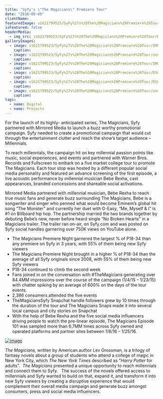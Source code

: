 ```yaml
---
title: "Syfy's \"The Magicians\" Premiere Tour"
date: "2016-05-05"
clientName: 
featuredImage: v1621799523/SyFy%27s%20The%20Magicians%20Premiere%20Tour/DSC_0290_pyt7gz.jpg
isFeatured: false
headerMedia:
  - img_src: v1621799523/SyFy%27s%20The%20Magicians%20Premiere%20Tour/DSC_0290_pyt7gz.jpg
galleryImages:
  - image: v1621799523/SyFy%27s%20The%20Magicians%20Premiere%20Tour/IMG_9236_is2zxg.jpg
    caption: 
  - image: v1621799523/SyFy%27s%20The%20Magicians%20Premiere%20Tour/unnamed-3_urkimh.jpg
    caption: 
  - image: v1621799523/SyFy%27s%20The%20Magicians%20Premiere%20Tour/IMG_9378_uymgoe.jpg
    caption: 
  - image: v1621799523/SyFy%27s%20The%20Magicians%20Premiere%20Tour/DSC_2763_piduuc.jpg
    caption: 
  - image: v1621799523/SyFy%27s%20The%20Magicians%20Premiere%20Tour/DSC_1225_enin8g.jpg
    caption: 
  - image: v1621799522/SyFy%27s%20The%20Magicians%20Premiere%20Tour/unnamed-1_f7kr3v.jpg
    caption: 
tags:
  - name: Digital
  - name: Projects
---
```


For the launch of its highly- anticipated series, The Magicians, Syfy partnered with Mirrored Media to launch a buzz worthy promotional campaign. Syfy needed to create a promotional campaign that would cut through the entertainment clutter and reach the show’s target audience – Millennials.

To reach millennials, the campaign hit on key millennial passion points like music, social experiences, and events and partnered with Warner Bros. Records and Fullscreen to embark on a five market college tour to promote The Magicians.  Each tour stop was hosted by a different popular social media personality and featured an advance screening of the first episode, a live acoustic performance by millennial musician Bebe Rexha, cast appearances, branded concessions and shareable social activations.

Mirrored Media partnered with millennial musician, Bebe Rexha to reach true music fans and generate buzz surrounding The Magicians.  Bebe is a songwriter and singer who penned what would become Eminem’s global hit song “The Monster” and currently her duet with G-Easy, “Me, Myself & I” is #1 on Billboard hip hop.  The partnership married the two brands together by debuting Bebe’s new, never before heard single “No Broken Hearts” in a Magicians trailer.  The trailer ran on-air, on Syfy.com and was posted on Syfy social handles garnering over 750K views on YouTube alone.

+ The Magicians Premiere Night garnered the largest % of P18-34 than any premiere on Syfy in 3 years, with 55% of them being new Syfy viewers
+ The Magicians Premiere Night brought in a higher % of P18-34 than the average of all Syfy originals since 2008, with 55% of them being new Syfy viewers
+ P18-34 continued to climb the second week
+ Fans joined in on the conversation with #TheMagicians generating over 84.4MM impressions over the course of the campaign (1/4/15 – 1/23/15) with chatter spiking by an average of 600% on the days of the tour events.
+ 2,386 consumers attended the five events
+ TheMagiciansSyfy Snapchat handle followers grew by 10 times through the duration of the tour and The Magicians Snaps made it into several local campus and city stories on Snapchat
+ With the help of Bebe Rexha and the five social media influencers driving people to watch the pre-linear episode, The Magicians Episode 101 was sampled more than 6.7MM times across Syfy owned and operated platforms and partner sites between 1/8/16 – 1/25/16.

[![image](http://www.mirroredmedia.com/wp-content/uploads/2016/05/image.jpg)](http://www.mirroredmedia.com/wp-content/uploads/2016/05/image.jpg)

_The Magicians,_ written by American author Lev Grossman, is a trilogy of fantasy novels about a group of students who attend a college of magic in New York City, which _The New York Times_ described as "_Harry Potter_ for adults".  _The Magicians_ presented a unique opportunity to reach millennials and connect them to Syfy.   The success of the novels offered access to millennials and Syfy wanted to build on that, expand it, and transform it into new Syfy viewers by creating a disruptive experience that would complement their overall media campaign and generate buzz amongst consumers, press and social media influencers.
